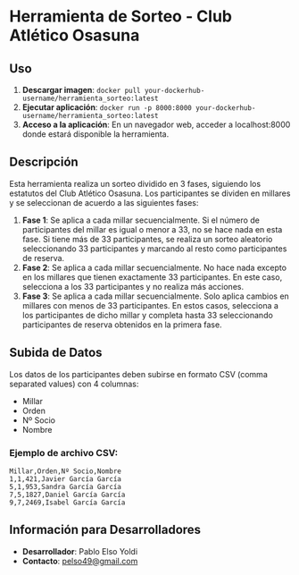 # Herramienta de Sorteo - Club Atlético Osasuna

## Uso

1. **Descargar imagen**: ```docker pull your-dockerhub-username/herramienta_sorteo:latest```
2. **Ejecutar aplicación**: ```docker run -p 8000:8000 your-dockerhub-username/herramienta_sorteo:latest```
3. **Acceso a la aplicación**: En un navegador web, acceder a localhost:8000 donde estará disponible la herramienta.

## Descripción

Esta herramienta realiza un sorteo dividido en 3 fases, siguiendo los estatutos del Club Atlético Osasuna. Los participantes se dividen en millares y se seleccionan de acuerdo a las siguientes fases:

1. **Fase 1**: Se aplica a cada millar secuencialmente. Si el número de participantes del millar es igual o menor a 33, no se hace nada en esta fase. Si tiene más de 33 participantes, se realiza un sorteo aleatorio seleccionando 33 participantes y marcando al resto como participantes de reserva.
2. **Fase 2**: Se aplica a cada millar secuencialmente. No hace nada excepto en los millares que tienen exactamente 33 participantes. En este caso, selecciona a los 33 participantes y no realiza más acciones.
3. **Fase 3**: Se aplica a cada millar secuencialmente. Solo aplica cambios en millares con menos de 33 participantes. En estos casos, selecciona a los participantes de dicho millar y completa hasta 33 seleccionando participantes de reserva obtenidos en la primera fase.

## Subida de Datos

Los datos de los participantes deben subirse en formato CSV (comma separated values) con 4 columnas:

- Millar
- Orden
- Nº Socio
- Nombre

### Ejemplo de archivo CSV:

```plaintext
Millar,Orden,Nº Socio,Nombre
1,1,421,Javier García García
5,1,953,Sandra García García
7,5,1827,Daniel García García
9,7,2469,Isabel García García
```

## Información para Desarrolladores

- **Desarrollador**: Pablo Elso Yoldi
- **Contacto**: pelso49@gmail.com
